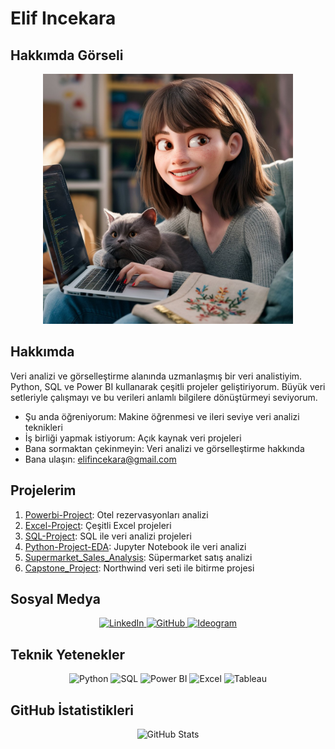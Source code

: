 # Elif Incekara

## Hakkımda Görseli
<div align="center">
  <img src="https://github.com/elifincekara/elifincekara/blob/main/assets/ei.jpeg" alt="Profil Görseli" width="400"/>
</div>

## Hakkımda
Veri analizi ve görselleştirme alanında uzmanlaşmış bir veri analistiyim. Python, SQL ve Power BI kullanarak çeşitli projeler geliştiriyorum. Büyük veri setleriyle çalışmayı ve bu verileri anlamlı bilgilere dönüştürmeyi seviyorum.

- Şu anda öğreniyorum: Makine öğrenmesi ve ileri seviye veri analizi teknikleri
- İş birliği yapmak istiyorum: Açık kaynak veri projeleri
- Bana sormaktan çekinmeyin: Veri analizi ve görselleştirme hakkında
- Bana ulaşın: elifincekara@gmail.com

## Projelerim
1. [Powerbi-Project](https://github.com/elifincekara/Powerbi-Project): Otel rezervasyonları analizi
2. [Excel-Project](https://github.com/elifincekara/Excel-Project): Çeşitli Excel projeleri
3. [SQL-Project](https://github.com/elifincekara/SQL-Project): SQL ile veri analizi projeleri
4. [Python-Project-EDA](https://github.com/elifincekara/Python-Project-EDA): Jupyter Notebook ile veri analizi
5. [Supermarket_Sales_Analysis](https://github.com/elifincekara/Supermarket_Sales_Analysis): Süpermarket satış analizi
6. [Capstone_Project](https://github.com/elifincekara/Capstone_Project): Northwind veri seti ile bitirme projesi

## Sosyal Medya
<div align="center">
  <a href="https://www.linkedin.com/in/elif-incekara/">
    <img src="https://img.shields.io/badge/LinkedIn-blue?style=for-the-badge&logo=linkedin&logoColor=white" alt="LinkedIn"/>
  </a>
  <a href="https://github.com/elifincekara">
    <img src="https://img.shields.io/badge/GitHub-black?style=for-the-badge&logo=github&logoColor=white" alt="GitHub"/>
  </a>
  <a href="https://ideogram.ai/u/sorcerousstitch/pinned">
    <img src="https://img.shields.io/badge/Ideogram-lightgrey?style=for-the-badge&logo=ideogram&logoColor=white" alt="Ideogram"/>
  </a>
</div>

## Teknik Yetenekler
<div align="center">
  <img src="https://img.shields.io/badge/Python-3776AB?style=for-the-badge&logo=python&logoColor=white" alt="Python"/>
  <img src="https://img.shields.io/badge/SQL-4479A1?style=for-the-badge&logo=postgresql&logoColor=white" alt="SQL"/>
  <img src="https://img.shields.io/badge/Power%20BI-F2C811?style=for-the-badge&logo=power-bi&logoColor=black" alt="Power BI"/>
  <img src="https://img.shields.io/badge/Excel-217346?style=for-the-badge&logo=microsoft-excel&logoColor=white" alt="Excel"/>
  <img src="https://img.shields.io/badge/Tableau-E97627?style=for-the-badge&logo=tableau&logoColor=white" alt="Tableau"/>
</div>

## GitHub İstatistikleri
<div align="center">
  <img src="https://github-readme-stats.vercel.app/api?username=elifincekara&show_icons=true&theme=radical" alt="GitHub Stats"/>
</div>
